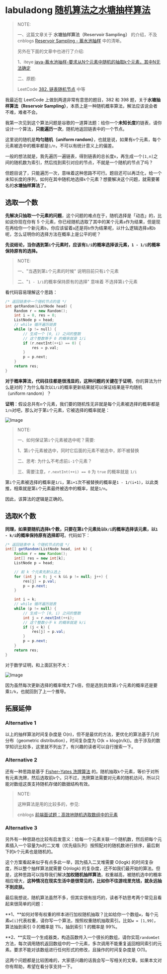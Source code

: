 # labuladong [随机算法之水塘抽样算法](https://mp.weixin.qq.com/s/DrBFYAZnPBgNNay2wjNU-A)

> NOTE: 
>
> 一、这篇文章关于 **水塘抽样算法（Reservoir Sampling）** 的介绍，不及 cnblogs [Reservoir Sampling - 蓄水池抽样](https://www.cnblogs.com/HappyAngel/archive/2011/02/07/1949762.html) 中的清晰。
>
> 另外在下面的文章中也进行了介绍: 
>
> 1、iteye [java-蓄水池抽样-要求从N个元素中随机的抽取k个元素，其中N无法确定](https://www.iteye.com/blog/bylijinnan-1468985)
>
> 二、原题: 
>
> LeetCode [382. 链表随机节点](https://leetcode-cn.com/problems/linked-list-random-node/) 中等
>
> 

我最近在 LeetCode 上做到两道非常有意思的题目，382 和 398 题，关于**水塘抽样算法（Reservoir Sampling）**，本质上是一种随机概率算法，解法应该说会者不难，难者不会。

我第一次见到这个算法问题是谷歌的一道算法题：给你一个**未知长度**的链表，请你设计一个算法，**只能遍历一次**，随机地返回链表中的一个节点。

这里说的随机是**均匀随机（uniform random）**，也就是说，如果有`n`个元素，每个元素被选中的概率都是`1/n`，不可以有统计意义上的偏差。

一般的想法就是，我先遍历一遍链表，得到链表的总长度`n`，再生成一个`[1,n]`之间的随机数为索引，然后找到索引对应的节点，不就是一个随机的节点了吗？

但题目说了，只能遍历一次，意味着这种思路不可行。题目还可以再泛化，给一个未知长度的序列，如何在其中随机地选择`k`个元素？想要解决这个问题，就需要著名的**水塘抽样算法**了。

## 选取一个数

**先解决只抽取一个元素的问题**，这个问题的难点在于，随机选择是「动态」的，比如说你现在你有 5 个元素，你已经随机选取了其中的某个元素`a`作为结果，但是现在再给你一个新元素`b`，你应该留着`a`还是将`b`作为结果呢，以什么逻辑选择`a`和`b`呢，怎么证明你的选择方法在概率上是公平的呢？

**先说结论，当你遇到第`i`个元素时，应该有`1/i`的概率选择该元素，`1 - 1/i`的概率保持原有的选择。**

> NOTE: 
>
> 一、"当遇到第`i`个元素的时候" 说明目前只有`i`个元素
>
> 二、"`1 - 1/i`的概率保持原有的选择" 意味着 不选择第`i`个元素

看代码容易理解这个思路：

```C++
/* 返回链表中一个随机节点的值 */
int getRandom(ListNode head) {
    Random r = new Random();
    int i = 0, res = 0;
    ListNode p = head;
    // while 循环遍历链表
    while (p != null) {
        // 生成一个 [0, i) 之间的整数
        // 这个整数等于 0 的概率就是 1/i
        if (r.nextInt(++i) == 0) {
            res = p.val;
        }
        p = p.next;
    }
    return res;
}
```

**对于概率算法，代码往往都是很浅显的，这种问题的关键在于证明**，你的算法为什么是对的？为什么每次以`1/i`的概率更新结果就可以保证结果是平均随机（uniform random）？

**证明**：假设总共有`n`个元素，我们要的随机性无非就是每个元素被选择的概率都是`1/n`对吧，那么对于第`i`个元素，它被选择的概率就是：

![Image](https://mmbiz.qpic.cn/sz_mmbiz_png/gibkIz0MVqdGYxYy2SNqkziaZXmMRsaHTvQHXAgAP7WvHosLfl7BxQlGfpPXicBy2svB0qTbfu7OyfALgqLloNcBw/640?wx_fmt=png&tp=webp&wxfrom=5&wx_lazy=1&wx_co=1)

> NOTE: 
>
> 一、如何保证第`i`个元素被选中呢？需要:
>
> 1、第`i`个元素被选中，同时它后面的元素不被选中，即不被替换
>
> 二、思考: 为什么不考虑前`i-1`个元素？
>
> 三、需要注意，`r.nextInt(++i) == 0` 为 `true` 的概率就是 `1/i`
>
> 

第`i`个元素被选择的概率是`1/i`，第`i+1`次不被替换的概率是`1 - 1/(i+1)`，以此类推，相乘就是第`i`个元素最终被选中的概率，就是`1/n`。

因此，该算法的逻辑是正确的。

## 选取K个数

**同理，如果要随机选择`k`个数，只要在第`i`个元素处以`k/i`的概率选择该元素，以`1 - k/i`的概率保持原有选择即可**。代码如下：

```Java
/* 返回链表中 k 个随机节点的值 */
int[] getRandom(ListNode head, int k) {
    Random r = new Random();
    int[] res = new int[k];
    ListNode p = head;

    // 前 k 个元素先默认选上
    for (int j = 0; j < k && p != null; j++) {
        res[j] = p.val;
        p = p.next;
    }

    int i = k;
    // while 循环遍历链表
    while (p != null) {
        // 生成一个 [0, i) 之间的整数
        int j = r.nextInt(++i);
        // 这个整数小于 k 的概率就是 k/i
        if (j < k) {
            res[j] = p.val;
        }
        p = p.next;
    }
    return res;
}
```

对于数学证明，和上面区别不大：

![Image](https://mmbiz.qpic.cn/sz_mmbiz_png/gibkIz0MVqdGYxYy2SNqkziaZXmMRsaHTv2kUHyoP1J1m8m6RP3ibO8e6w4P6gEWdy9rsfIovArWgDxS2uficF7lCw/640?wx_fmt=png&tp=webp&wxfrom=5&wx_lazy=1&wx_co=1)

因为虽然每次更新选择的概率增大了`k`倍，但是选到具体第`i`个元素的概率还是要乘`1/k`，也就回到了上一个推导。





## 拓展延伸

### Alternative 1

以上的抽样算法时间复杂度是 O(n)，但不是最优的方法，更优化的算法基于几何分布（geometric distribution），时间复杂度为 O(k + klog(n/k))。由于涉及的数学知识比较多，这里就不列出了，有兴趣的读者可以自行搜索一下。



### Alternative 2

还有一种思路是基于 [Fisher–Yates 洗牌算法](http://mp.weixin.qq.com/s?__biz=MzAxODQxMDM0Mw==&mid=2247484503&idx=1&sn=e30ef74eb16ad385c16681cd6dfe15cf&chksm=9bd7fa5faca07349c6877bc69f9a27e13585f2c5ed2237ad37ac5b272611039391acc1dcd33d&scene=21#wechat_redirect) 的。随机抽取`k`个元素，等价于对所有元素洗牌，然后选取前`k`个。只不过，洗牌算法需要对元素的随机访问，所以只能对数组这类支持随机存储的数据结构有效。

> NOTE: 
>
> 这种算法是用的比较多的，参见: 
>
> cnblogs [前端面试题：高效地随机选取数组中的元素](https://www.cnblogs.com/Wayou/p/get_random_subset_from_an_array.html)



### Alternative 3

另外有一种思路也比较有启发意义：给每一个元素关联一个随机数，然后把每个元素插入一个容量为`k`的二叉堆（优先级队列）按照配对的随机数进行排序，最后剩下的`k`个元素也是随机的。

这个方案看起来似乎有点多此一举，因为插入二叉堆需要 O(logk) 的时间复杂度，所以整个抽样算法就需要 O(nlogk) 的复杂度，还不如我们最开始的算法。但是，这种思路可以指导我们解决**加权随机抽样算法**，权重越高，被随机选中的概率相应增大，**这种情况在现实生活中是很常见的，比如你不往游戏里充钱，就永远抽不到皮肤。**



最后我想说，随机算法虽然不多，但其实很有技巧的，读者不妨思考两个常见且看起来很简单的问题：

**1、**如何对带有权重的样本进行加权随机抽取？比如给你一个数组`w`，每个元素`w[i]`代表权重，请你写一个算法，按照权重随机抽取索引。比如`w = [1,99]`，算法抽到索引 0 的概率是 1%，抽到索引 1 的概率是 99%。

**2、**实现一个生成器类，构造函数传入一个很长的数组，请你实现`randomGet`方法，每次调用随机返回数组中的一个元素，多次调用不能重复返回相同索引的元素。要求不能对该数组进行任何形式的修改，且操作的时间复杂度是 O(1)。



这两个问题都是比较困难的，大家感兴趣的话我会写一写相关的文章。如果本文对你有帮助，希望在看分享支持一下。
